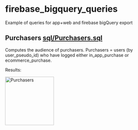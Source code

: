 # firebase_bigquery_queries
Example of queries for app+web and firebase bigQuery export


## Purchasers [sql/Purchasers.sql](sql/Purchasers.sql "Purchasers")


Computes the audience of purchasers.
Purchasers = users (by user_pseudo_id) who have logged either in_app_purchase or ecommerce_purchase.

Results:

<img width="158" alt="Purchasers" src="https://user-images.githubusercontent.com/16681043/67213115-2187e700-f426-11e9-8852-6a07d26a0d92.png">
